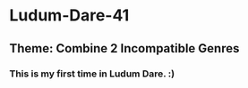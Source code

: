# Ludum-Dare-41
## Theme: Combine 2 Incompatible Genres
### This is my first time in Ludum Dare. :)

